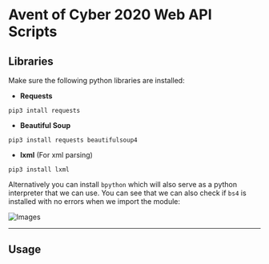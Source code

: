 # Avent of Cyber 2020 Web API Scripts

## Libraries

Make sure the following python libraries are installed:

- **Requests**
```
pip3 intall requests
```
- **Beautiful Soup**
```
pip3 install requests beautifulsoup4 
```
- **lxml** (For xml parsing)
```
pip3 install lxml 
```
Alternatively you can install `bpython` which will also serve as a python interpreter that we can use. You can see that we can also check if `bs4` is installed with no errors when we import the module:

![Images](4.png)

***

## Usage

